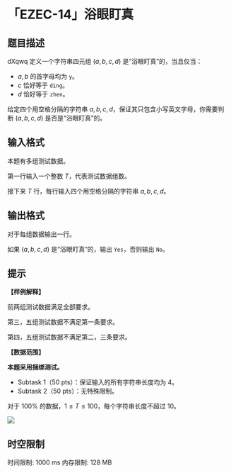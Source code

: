# 「EZEC-14」浴眼盯真

## 题目描述

dXqwq 定义一个字符串四元组 $(a,b,c,d)$ 是“浴眼盯真”的，当且仅当：

- $a,b$ 的首字母均为 $\texttt{y}$。
- $c$ 恰好等于 $\texttt{ding}$。
- $d$ 恰好等于 $\texttt{zhen}$。

给定四个用空格分隔的字符串 $a,b,c,d$，保证其只包含小写英文字母，你需要判断 $(a,b,c,d)$ 是否是“浴眼盯真”的。

## 输入格式

本题有多组测试数据。

第一行输入一个整数 $T$，代表测试数据组数。

接下来 $T$ 行，每行输入四个用空格分隔的字符串 $a,b,c,d$。

## 输出格式

对于每组数据输出一行。

如果 $(a,b,c,d)$ 是“浴眼盯真”的，输出 ``Yes``，否则输出 ``No``。

## 提示

**【样例解释】**

前两组测试数据满足全部要求。

第三，五组测试数据不满足第一条要求。

第四，五组测试数据不满足第二，三条要求。

**【数据范围】**

**本题采用捆绑测试。**

- Subtask 1（50 pts）：保证输入的所有字符串长度均为 $4$。
- Subtask 2（50 pts）：无特殊限制。 

对于 $100\%$ 的数据，$1\leq T\leq 100$，每个字符串长度不超过 $10$。

![](https://cdn.luogu.com.cn/upload/image_hosting/qvr810ap.png)

## 时空限制

时间限制: 1000 ms
内存限制: 128 MB
